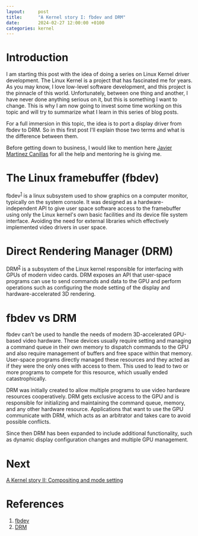 ```yaml
---
layout:     post
title:      "A Kernel story I: fbdev and DRM"
date:       2024-02-27 12:00:00 +0100
categories: kernel
---
```


# Introduction

I am starting this post with the idea of doing a series on Linux Kernel driver development. The Linux Kernel is a project that has fascinated me for years. As you may know, I love low-level software development, and this project is the pinnacle of this world. Unfortunately, between one thing and another, I have never done anything serious on it, but this is something I want to change. This is why I am now going to invest some time working on this topic and will try to summarize what I learn in this series of blog posts.

For a full immersion in this topic, the idea is to port a display driver from fbdev to DRM. So in this first post I'll explain those two terms and what is the difference between them.

Before getting down to business, I would like to mention here [Javier Martinez Canillas](https://github.com/martinezjavier) for all the help and mentoring he is giving me.

# The Linux framebuffer (fbdev)

fbdev<sup>[1](#references)</sup> is a linux subsystem used to show graphics on a computer monitor, typically on the system console. It was designed as a hardware-independent API to give user space software access to the framebuffer using only the Linux kernel's own basic facilities and its device file system interface. Avoiding the need for external libraries which effectively implemented video drivers in user space.

# Direct Rendering Manager (DRM)

DRM<sup>[2](#references)</sup> is a subsystem of the Linux kernel responsible for interfacing with GPUs of modern video cards. DRM exposes an API that user-space programs can use to send commands and data to the GPU and perform operations such as configuring the mode setting of the display and hardware-accelerated 3D rendering.

# fbdev vs DRM

fbdev can’t be used to handle the needs of modern 3D-accelerated GPU-based video hardware. These devices usually require setting and managing a command queue in their own memory to dispatch commands to the GPU and also require management of buffers and free space within that memory. User-space programs directly managed these resources and they acted as if they were the only ones with access to them. This used to lead to two or more programs to compete for this resource, which usually ended catastrophically.

DRM was initially created to allow multiple programs to use video hardware resources cooperatively. DRM gets exclusive access to the GPU and is responsible for initializing and maintaining the command queue, memory, and any other hardware resource. Applications that want to use the GPU communicate with DRM, which acts as an arbitrator and takes care to avoid possible conflicts.

Since then DRM has been expanded to include additional functionality, such as dynamic display configuration changes and multiple GPU management.

# Next

[A Kernel story II: Compositing and mode setting](/kernel/2024/03/12/a-kernel-story2)

# References

1. [fbdev](https://en.wikipedia.org/wiki/Linux_framebuffer)
2. [DRM](https://en.wikipedia.org/wiki/Direct_Rendering_Manager)